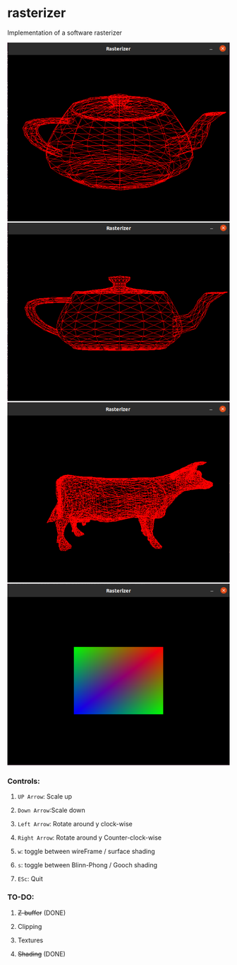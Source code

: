 # rasterizer
Implementation of a software rasterizer

 
![](./prepective.png)
![](./orthographic.png)
![](./cow.png)
![](./square.png)


### Controls:

1. `UP Arrow`: Scale up

2. `Down Arrow`:Scale down

3. `Left Arrow`: Rotate around y clock-wise

4. `Right Arrow`: Rotate around y Counter-clock-wise

5. `w`: toggle between wireFrame / surface shading 

6. `s`: toggle between Blinn-Phong / Gooch shading

7. `ESc`: Quit




### TO-DO:

1. ~~Z-buffer~~ (DONE)

2. Clipping

3. Textures

4. ~~Shading~~ (DONE)
